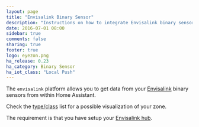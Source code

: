 ```yaml
---
layout: page
title: "Envisalink Binary Sensor"
description: "Instructions on how to integrate Envisalink binary sensors into Home Assistant."
date: 2016-07-01 08:00
sidebar: true
comments: false
sharing: true
footer: true
logo: eyezon.png
ha_release: 0.23
ha_category: Binary Sensor
ha_iot_class: "Local Push"
---
```


The `envisalink` platform allows you to get data from your [Envisalink](http://www.eyezon.com/) binary sensors from within Home Assistant.

Check the [type/class](/components/binary_sensor/) list for a possible visualization of your zone.

The requirement is that you have setup your [Envisalink hub](/components/envisalink/).
